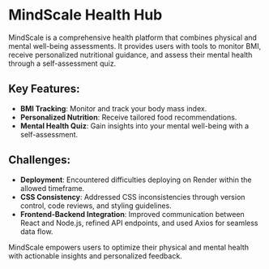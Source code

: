 # MindScale Health Hub

MindScale is a comprehensive health platform that combines physical and mental well-being assessments. It provides users with tools to monitor BMI, receive personalized nutritional guidance, and assess their mental health through a self-assessment quiz.

## Key Features:
- **BMI Tracking**: Monitor and track your body mass index.
- **Personalized Nutrition**: Receive tailored food recommendations.
- **Mental Health Quiz**: Gain insights into your mental well-being with a self-assessment.

## Challenges:
- **Deployment**: Encountered difficulties deploying on Render within the allowed timeframe.
- **CSS Consistency**: Addressed CSS inconsistencies through version control, code reviews, and styling guidelines.
- **Frontend-Backend Integration**: Improved communication between React and Node.js, refined API endpoints, and used Axios for seamless data flow.

MindScale empowers users to optimize their physical and mental health with actionable insights and personalized feedback.
